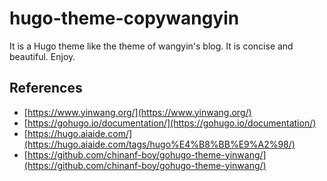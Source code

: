 # hugo-theme-copywangyin
It is a Hugo theme like the theme of wangyin's blog.
It is concise and beautiful.
Enjoy.

## References
- [https://www.yinwang.org/](https://www.yinwang.org/)
- [https://gohugo.io/documentation/](https://gohugo.io/documentation/)
- [https://hugo.aiaide.com/](https://hugo.aiaide.com/tags/hugo%E4%B8%BB%E9%A2%98/)
- [https://github.com/chinanf-boy/gohugo-theme-yinwang/](https://github.com/chinanf-boy/gohugo-theme-yinwang/)
